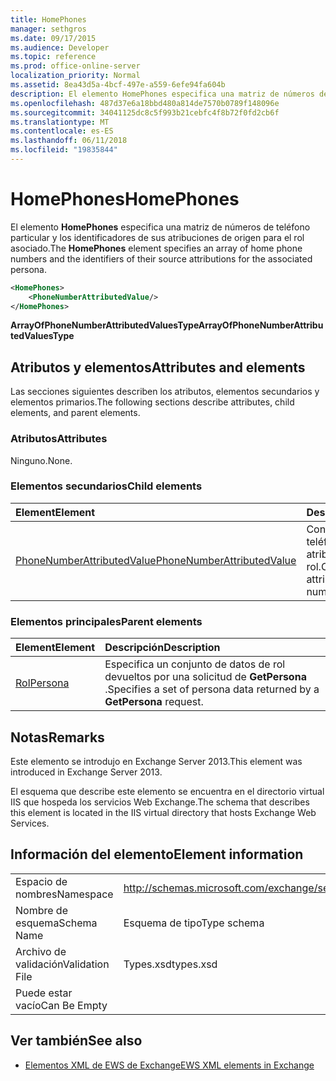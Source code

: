```yaml
---
title: HomePhones
manager: sethgros
ms.date: 09/17/2015
ms.audience: Developer
ms.topic: reference
ms.prod: office-online-server
localization_priority: Normal
ms.assetid: 8ea43d5a-4bcf-497e-a559-6efe94fa604b
description: El elemento HomePhones especifica una matriz de números de teléfono particular y los identificadores de sus atribuciones de origen para el rol asociado.
ms.openlocfilehash: 487d37e6a18bbd480a814de7570b0789f148096e
ms.sourcegitcommit: 34041125dc8c5f993b21cebfc4f8b72f0fd2cb6f
ms.translationtype: MT
ms.contentlocale: es-ES
ms.lasthandoff: 06/11/2018
ms.locfileid: "19835844"
---
```

# <a name="homephones"></a><span data-ttu-id="0bf97-103">HomePhones</span><span class="sxs-lookup"><span data-stu-id="0bf97-103">HomePhones</span></span>

<span data-ttu-id="0bf97-104">El elemento **HomePhones** especifica una matriz de números de teléfono particular y los identificadores de sus atribuciones de origen para el rol asociado.</span><span class="sxs-lookup"><span data-stu-id="0bf97-104">The **HomePhones** element specifies an array of home phone numbers and the identifiers of their source attributions for the associated persona.</span></span> 
  
```XML
<HomePhones>
    <PhoneNumberAttributedValue/>
</HomePhones>
```

 <span data-ttu-id="0bf97-105">**ArrayOfPhoneNumberAttributedValuesType**</span><span class="sxs-lookup"><span data-stu-id="0bf97-105">**ArrayOfPhoneNumberAttributedValuesType**</span></span>
## <a name="attributes-and-elements"></a><span data-ttu-id="0bf97-106">Atributos y elementos</span><span class="sxs-lookup"><span data-stu-id="0bf97-106">Attributes and elements</span></span>

<span data-ttu-id="0bf97-107">Las secciones siguientes describen los atributos, elementos secundarios y elementos primarios.</span><span class="sxs-lookup"><span data-stu-id="0bf97-107">The following sections describe attributes, child elements, and parent elements.</span></span>
  
### <a name="attributes"></a><span data-ttu-id="0bf97-108">Atributos</span><span class="sxs-lookup"><span data-stu-id="0bf97-108">Attributes</span></span>

<span data-ttu-id="0bf97-109">Ninguno.</span><span class="sxs-lookup"><span data-stu-id="0bf97-109">None.</span></span>
  
### <a name="child-elements"></a><span data-ttu-id="0bf97-110">Elementos secundarios</span><span class="sxs-lookup"><span data-stu-id="0bf97-110">Child elements</span></span>

|<span data-ttu-id="0bf97-111">**Element**</span><span class="sxs-lookup"><span data-stu-id="0bf97-111">**Element**</span></span>|<span data-ttu-id="0bf97-112">**Descripción**</span><span class="sxs-lookup"><span data-stu-id="0bf97-112">**Description**</span></span>|
|:-----|:-----|
|[<span data-ttu-id="0bf97-113">PhoneNumberAttributedValue</span><span class="sxs-lookup"><span data-stu-id="0bf97-113">PhoneNumberAttributedValue</span></span>](phonenumberattributedvalue.md) <br/> |<span data-ttu-id="0bf97-114">Contiene un número de teléfono único de atributos para un rol.</span><span class="sxs-lookup"><span data-stu-id="0bf97-114">Contains a single attributed phone number for a persona.</span></span>  <br/> |
   
### <a name="parent-elements"></a><span data-ttu-id="0bf97-115">Elementos principales</span><span class="sxs-lookup"><span data-stu-id="0bf97-115">Parent elements</span></span>

|<span data-ttu-id="0bf97-116">**Element**</span><span class="sxs-lookup"><span data-stu-id="0bf97-116">**Element**</span></span>|<span data-ttu-id="0bf97-117">**Descripción**</span><span class="sxs-lookup"><span data-stu-id="0bf97-117">**Description**</span></span>|
|:-----|:-----|
|[<span data-ttu-id="0bf97-118">Rol</span><span class="sxs-lookup"><span data-stu-id="0bf97-118">Persona</span></span>](persona.md) <br/> |<span data-ttu-id="0bf97-119">Especifica un conjunto de datos de rol devueltos por una solicitud de **GetPersona** .</span><span class="sxs-lookup"><span data-stu-id="0bf97-119">Specifies a set of persona data returned by a **GetPersona** request.</span></span>  <br/> |
   
## <a name="remarks"></a><span data-ttu-id="0bf97-120">Notas</span><span class="sxs-lookup"><span data-stu-id="0bf97-120">Remarks</span></span>

<span data-ttu-id="0bf97-121">Este elemento se introdujo en Exchange Server 2013.</span><span class="sxs-lookup"><span data-stu-id="0bf97-121">This element was introduced in Exchange Server 2013.</span></span>
  
<span data-ttu-id="0bf97-122">El esquema que describe este elemento se encuentra en el directorio virtual IIS que hospeda los servicios Web Exchange.</span><span class="sxs-lookup"><span data-stu-id="0bf97-122">The schema that describes this element is located in the IIS virtual directory that hosts Exchange Web Services.</span></span>
  
## <a name="element-information"></a><span data-ttu-id="0bf97-123">Información del elemento</span><span class="sxs-lookup"><span data-stu-id="0bf97-123">Element information</span></span>

|||
|:-----|:-----|
|<span data-ttu-id="0bf97-124">Espacio de nombres</span><span class="sxs-lookup"><span data-stu-id="0bf97-124">Namespace</span></span>  <br/> |http://schemas.microsoft.com/exchange/services/2006/types  <br/> |
|<span data-ttu-id="0bf97-125">Nombre de esquema</span><span class="sxs-lookup"><span data-stu-id="0bf97-125">Schema Name</span></span>  <br/> |<span data-ttu-id="0bf97-126">Esquema de tipo</span><span class="sxs-lookup"><span data-stu-id="0bf97-126">Type schema</span></span>  <br/> |
|<span data-ttu-id="0bf97-127">Archivo de validación</span><span class="sxs-lookup"><span data-stu-id="0bf97-127">Validation File</span></span>  <br/> |<span data-ttu-id="0bf97-128">Types.xsd</span><span class="sxs-lookup"><span data-stu-id="0bf97-128">types.xsd</span></span>  <br/> |
|<span data-ttu-id="0bf97-129">Puede estar vacío</span><span class="sxs-lookup"><span data-stu-id="0bf97-129">Can Be Empty</span></span>  <br/> ||
   
## <a name="see-also"></a><span data-ttu-id="0bf97-130">Ver también</span><span class="sxs-lookup"><span data-stu-id="0bf97-130">See also</span></span>



- [<span data-ttu-id="0bf97-131">Elementos XML de EWS de Exchange</span><span class="sxs-lookup"><span data-stu-id="0bf97-131">EWS XML elements in Exchange</span></span>](ews-xml-elements-in-exchange.md)

